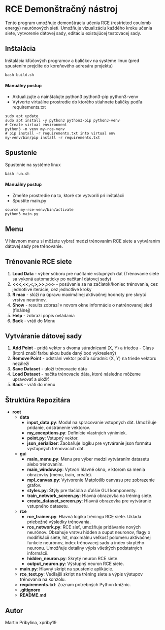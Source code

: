 # RCE Demonštračný nástroj

Tento program umožňuje demonštráciu učenia RCE (restricted coulomb energy) neurónových sietí. Umožňuje vizualizáciu každého kroku učenia siete, vytvorenie dátovej sady, editáciu existujúcej testovacej sady.

## Inštalácia

Inštalácia kľúčových programov a balíčkov na systéme linux (pred spustením prejdite do koreňového adresára projektu)

```
bash build.sh
```

#### Manuálny postup

- Aktualizujte a nainštalujte python3 python3-pip python3-venv
- Vytvorte virtuálne prostredie do ktorého stiahnete balíčky podľa requirements.txt

```
sudo apt update
sudo apt install -y python3 python3-pip python3-venv
# Create virtual environment
python3 -m venv my-rce-venv
# pip install -r requirements.txt into virtual env
my-venv/bin/pip install -r requirements.txt
```

## Spustenie

Spustenie na systéme linux

```
bash run.sh
```

#### Manuálny postup

- Zmeňte prostredie na to, ktoré ste vytvorili pri inštalácii
- Spustite main.py

```
source my-rce-venv/bin/activate
python3 main.py
```

## Menu

V hlavnom menu si môžete vybrať medzi trénovaním RCE siete a vytváraním dátovej sady pre trénovanie.

## Trénovanie RCE siete

1. <b>Load Data</b> - výber súboru pre načítanie vstupných dát (Trénovanie siete sa vykoná automaticky po načítaní dátovej sady)
2. <b><<<,<<,<,>,>>,>>></b> - posúvanie sa na začiatok/koniec trénovania, cez jednotlivé iterácie, cez jednotlivé kroky
3. <b>R max</b> - slúži na úpravu maximálnej aktivačnej hodnoty pre skrytú vrstvu neurónov,
4. <b>Show</b> - results zobrazí v novom okne informácie o natrénovanej sieti (finálnej)
5. <b>Help</b> - zobrazí popis ovládania
6. <b>Back</b> - vráti do Menu

## Vytváranie dátovej sady

1. <b>Add Point</b> - pridá vektor s dvoma súradnicami (X, Y) a triedou - Class (ktorá značí farbu akou bude daný bod vykreslený)
2. <b>Remove Point</b> - odstráni vektor podľa súradníc (X, Y) na triede vektoru nezáleží
3. <b>Save Dataset</b> - uloží trénovacie dáta
4. <b>Load Dataset</b> - načíta trénovacie dáta, ktoré následne môžeme upravovať a uložiť
5. <b>Back</b> - vráti do menu

## Štruktúra Repozitára

- **root**
  - **data**
    - **input_data.py**: Modul na spracovanie vstupných dát. Umožňuje pridanie, odstránenie vektorov.
    - **my_exceptions.py**: Definície vlastných výnimiek.
    - **point.py**: Vstupný vektor.
    - **json_serializer**: Zaobaľuje logiku pre vytváranie json formátu výstupných trénovacích dát.
  - **gui**
    - **main_menu.py**: Menu pre výber medzi vytváraním datasetu alebo trénovaním.
    - **main_window.py**: Vytvorí hlavné okno, v ktorom sa menia obrazovky (menu, train, create).
    - **mpl_canvas.py**: Vytvorenie Matplotlib canvasu pre zobrazenie grafov.
    - **styles.py**: Štýly pre tlačidlá a ďalšie GUI komponenty.
    - **train_network_screen.py**: Hlavná obrazovka na tréning siete.
    - **create_dataset_screen.py**: Hlavná obrazovka pre vytváranie vstupného datasetu.
  - **rce**
    - **rce_trainer.py**: Hlavná logika tréningu RCE siete. Ukladá priebežné výsledky trénovania.
    - **rce_network.py**: RCE sieť, umožňuje pridávanie nových neurónov. Obsahuje vrstvu hidden a ouput neuronov, flagy o modifikácii siete, hit, maximálnu veľkosť polomeru aktivačnej funkcie neurónov, index trénovacej sady a index skrytého neuronu. Umožňuje detailny výpis všetkých podstatných informácii.
    - **hidden_neuron.py**: Skrytý neuron RCE siete.
    - **output_neuron.py**: Výstupný neuron RCE siete.
  - **main.py**: Hlavný skript na spustenie aplikácie.
  - **rce_text.py**: Vedľajší skript na tréning siete a výpis výstupov trénovania na konzolu.
  - **requirements.txt**: Zoznam potrebných Python knižníc.
  - **.gitignore**
  - **README.md**

## Autor

Martin Pribylina, xpriby19
